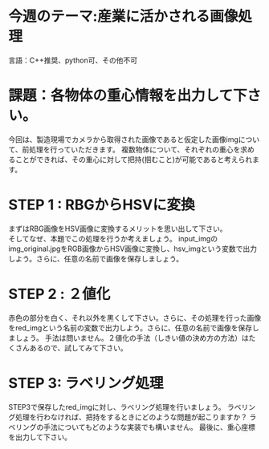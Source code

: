 # 今週のテーマ:産業に活かされる画像処理
言語：C++推奨、python可、その他不可

# 課題：各物体の重心情報を出力して下さい。
今回は、製造現場でカメラから取得された画像であると仮定した画像imgについて、前処理を行っていただきます。
複数物体について、それぞれの重心を求めることができれば、その重心に対して把持(掴むこと)が可能であると考えられます。

# STEP 1 : RBGからHSVに変換
まずはRBG画像をHSV画像に変換するメリットを思い出して下さい。<br>そしてなぜ、本題でこの処理を行うか考えましょう。
input_imgのimg_original.jpgをRGB画像からHSV画像に変換し、hsv_imgという変数で出力しよう。さらに、任意の名前で画像を保存しましょう。

# STEP 2 : ２値化
赤色の部分を白く、それ以外を黒くして下さい。さらに、その処理を行った画像をred_imgという名前の変数で出力しよう。さらに、任意の名前で画像を保存しましょう。
手法は問いません。２値化の手法（しきい値の決め方の方法）はたくさんあるので、試してみて下さい。


# STEP 3: ラベリング処理
STEP3で保存したred_imgに対し、ラベリング処理を行いましょう。
ラベリング処理を行わなければ、把持をするときにどのような問題が起こりますか？
ラベリングの手法についてもどのような実装でも構いません。
最後に、重心座標を出力して下さい。

